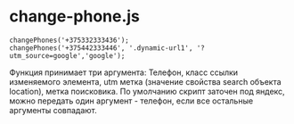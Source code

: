 # change-phone.js

```
changePhones('+375332333436');
changePhones('+375442333446', '.dynamic-url1', '?utm_source=google','google');
```

Функция принимает три аргумента: Телефон, класс ссылки изменяемого элемента, utm метка (значение свойства search объекта location), метка поисковика.
По умолчанию скрипт заточен под яндекс, можно передать один аргумент - телефон, если все остальные аргументы совпадают.